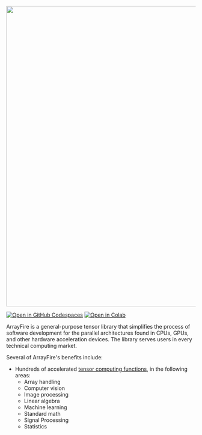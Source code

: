 <p align="left"><a href="http://arrayfire.com/"><img src="http://arrayfire.com/logos/arrayfire_logo_whitebkgnd.png" width="800"></a></p>

[![Open in GitHub Codespaces](https://repo.arrayfire.com/pub/open-arrayfire-in-codespace.svg)](https://codespaces.new/pv-pterab-s/pv-pterab-s-temporary
) [![Open in Colab](https://repo.arrayfire.com/pub/open-arrayfire-in-colab.svg)](https://colab.research.google.com/drive/1bOQY_XRn7JWWGRU6tDb5p2KMSRsYrzUE?usp=sharing)

ArrayFire is a general-purpose tensor library that simplifies the process of
software development for the parallel architectures found in CPUs, GPUs, and
other hardware acceleration devices. The library serves users in every technical
computing market.

Several of ArrayFire's benefits include:

* Hundreds of accelerated [tensor computing functions](https://arrayfire.org/docs/group__arrayfire__func.htm), in the following areas:
    * Array handling
    * Computer vision
    * Image processing
    * Linear algebra
    * Machine learning
    * Standard math
    * Signal Processing
    * Statistics
